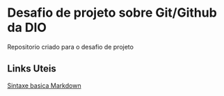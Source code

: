# Desafio de projeto sobre Git/Github da DIO

Repositorio criado para o desafio de projeto

## Links Uteis
[Sintaxe basica Markdown](https://www.markdownguide.org/basic-syntax/)
